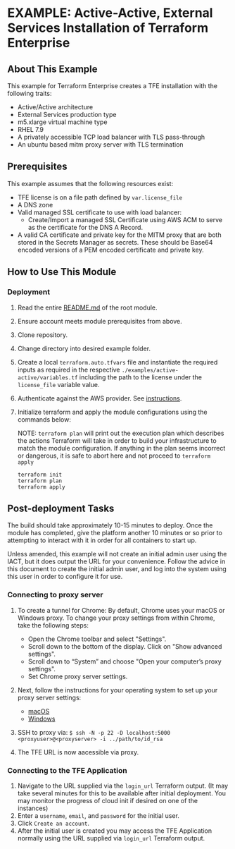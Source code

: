 # EXAMPLE: Active-Active, External Services Installation of Terraform Enterprise

## About This Example

This example for Terraform Enterprise creates a TFE installation with the following traits:

-  Active/Active architecture
-  External Services production type
-  m5.xlarge virtual machine type
-  RHEL 7.9
-  A privately accessible TCP load balancer with TLS pass-through
-  An ubuntu based mitm proxy server with TLS termination 

## Prerequisites

This example assumes that the following resources exist:

- TFE license is on a file path defined by `var.license_file` 
- A DNS zone
- Valid managed SSL certificate to use with load balancer:
  - Create/Import a managed SSL Certificate using AWS ACM to serve as the certificate for the DNS A Record.
- A valid CA certificate and private key for the MITM proxy that are both stored in the Secrets Manager as secrets. These should be Base64 encoded versions of a PEM encoded certificate and private key.

## How to Use This Module

### Deployment

 1. Read the entire [README.md](../../README.md) of the root module.
 2. Ensure account meets module prerequisites from above.
 3. Clone repository.
 4. Change directory into desired example folder.
 5. Create a local `terraform.auto.tfvars` file and instantiate the required inputs as required in the respective `./examples/active-active/variables.tf` including the path to the license under the `license_file` variable value.
 6. Authenticate against the AWS provider. See [instructions](https://registry.terraform.io/providers/hashicorp/aws/latest/docs#authentication-and-configuration).
 7. Initialize terraform and apply the module configurations using the commands below:

    NOTE: `terraform plan` will print out the execution plan which describes the actions Terraform will take in order to build your infrastructure to match the module configuration. If anything in the plan seems incorrect or dangerous, it is safe to abort here and not proceed to `terraform apply`

    ```
    terraform init
    terraform plan
    terraform apply
    ```

## Post-deployment Tasks

The build should take approximately 10-15 minutes to deploy. Once the module has completed, give the platform another 10 minutes or so prior to attempting to interact with it in order for all containers to start up.

Unless amended, this example will not create an initial admin user using the IACT, but it does output the URL for your convenience. Follow the advice in this document to create the initial admin user, and log into the system using this user in order to configure it for use.

### Connecting to proxy server

1. To create a tunnel for Chrome:
   By default, Chrome uses your macOS or Windows proxy. To change your proxy settings from within Chrome, take the following steps: 
   - Open the Chrome toolbar and select "Settings".
   - Scroll down to the bottom of the display. Click on "Show advanced settings".
   - Scroll down to “System” and choose "Open your computer’s proxy settings".
   - Set Chrome proxy server settings.
   
2. Next, follow the instructions for your operating system to set up your proxy server settings:
   - [macOS](https://support.apple.com/en-ca/guide/mac-help/mchlp2591/mac)
   - [Windows](https://www.dummies.com/article/technology/computers/operating-systems/windows/windows-10/how-to-set-up-a-proxy-in-windows-10-140262/#tab2)
   
3. SSH to proxy via: `$ ssh -N -p 22 -D localhost:5000 <proxyuser>@<proxyserver> -i ../path/to/id_rsa`
4. The TFE URL is now aacessible via proxy.

### Connecting to the TFE Application

1. Navigate to the URL supplied via the `login_url` Terraform output. (It may take several minutes for this to be available after initial deployment. You may monitor the progress of cloud init if desired on one of the instances)
2. Enter a `username`, `email`, and `password` for the initial user.
3. Click `Create an account`.
4. After the initial user is created you may access the TFE Application normally using the URL supplied via `login_url` Terraform output.
